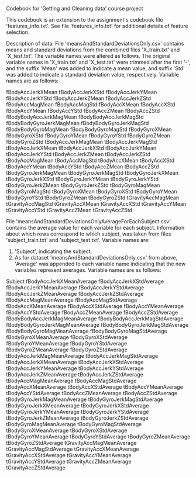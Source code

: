 Codebook for 'Getting and Cleaning data' course project

This codebook is an extension to the assignment's codebook file 'features_info.txt'.
See file 'features_info.txt' for additional details of feature selection.

Description of data:
File 'meansAndStandardDeviationsOnly.csv' contains means and standard deviations from the combined files 'X_train.txt' and 'X_test.txt'.
The variable names were altered as follows.
The original variable names in 'X_train.txt' and 'X_test.txt' were trimmed after the first '-',
and the suffix 'Mean' was added to indicate a mean value, and suffix 'Std' was added to indicate a standard deviation value, respectively.
Variable names are as follows:

fBodyAccJerkXMean
fBodyAccJerkXStd
fBodyAccJerkYMean
fBodyAccJerkYStd
fBodyAccJerkZMean
fBodyAccJerkZStd
fBodyAccMagMean
fBodyAccMagStd
fBodyAccXMean
fBodyAccXStd
fBodyAccYMean
fBodyAccYStd
fBodyAccZMean
fBodyAccZStd
fBodyBodyAccJerkMagMean
fBodyBodyAccJerkMagStd
fBodyBodyGyroJerkMagMean
fBodyBodyGyroJerkMagStd
fBodyBodyGyroMagMean
fBodyBodyGyroMagStd
fBodyGyroXMean
fBodyGyroXStd
fBodyGyroYMean
fBodyGyroYStd
fBodyGyroZMean
fBodyGyroZStd
tBodyAccJerkMagMean
tBodyAccJerkMagStd
tBodyAccJerkXMean
tBodyAccJerkXStd
tBodyAccJerkYMean
tBodyAccJerkYStd
tBodyAccJerkZMean
tBodyAccJerkZStd
tBodyAccMagMean
tBodyAccMagStd
tBodyAccXMean
tBodyAccXStd
tBodyAccYMean
tBodyAccYStd
tBodyAccZMean
tBodyAccZStd
tBodyGyroJerkMagMean
tBodyGyroJerkMagStd
tBodyGyroJerkXMean
tBodyGyroJerkXStd
tBodyGyroJerkYMean
tBodyGyroJerkYStd
tBodyGyroJerkZMean
tBodyGyroJerkZStd
tBodyGyroMagMean
tBodyGyroMagStd
tBodyGyroXMean
tBodyGyroXStd
tBodyGyroYMean
tBodyGyroYStd
tBodyGyroZMean
tBodyGyroZStd
tGravityAccMagMean
tGravityAccMagStd
tGravityAccXMean
tGravityAccXStd
tGravityAccYMean
tGravityAccYStd
tGravityAccZMean
tGravityAccZStd

File 'meansAndStandardDeviationsOnlyAverageForEachSubject.csv' contains the average value for each variable
for each subject. Information about which rows correspond to which subject, was taken 
from files 'subject_train.txt' and 'subject_test.txt'.
Variable names are:
1. 'Subject', indicating the subject.
2. As for dataset 'meansAndStandardDeviationsOnly.csv' from above, 'Average' was appended to each variable name
indicating that the new variables represent averages.
Variable names are as follows:

Subject
fBodyAccJerkXMeanAverage
fBodyAccJerkXStdAverage
fBodyAccJerkYMeanAverage
fBodyAccJerkYStdAverage
fBodyAccJerkZMeanAverage
fBodyAccJerkZStdAverage
fBodyAccMagMeanAverage
fBodyAccMagStdAverage
fBodyAccXMeanAverage
fBodyAccXStdAverage
fBodyAccYMeanAverage
fBodyAccYStdAverage
fBodyAccZMeanAverage
fBodyAccZStdAverage
fBodyBodyAccJerkMagMeanAverage
fBodyBodyAccJerkMagStdAverage
fBodyBodyGyroJerkMagMeanAverage
fBodyBodyGyroJerkMagStdAverage
fBodyBodyGyroMagMeanAverage
fBodyBodyGyroMagStdAverage
fBodyGyroXMeanAverage
fBodyGyroXStdAverage
fBodyGyroYMeanAverage
fBodyGyroYStdAverage
fBodyGyroZMeanAverage
fBodyGyroZStdAverage
tBodyAccJerkMagMeanAverage
tBodyAccJerkMagStdAverage
tBodyAccJerkXMeanAverage
tBodyAccJerkXStdAverage
tBodyAccJerkYMeanAverage
tBodyAccJerkYStdAverage
tBodyAccJerkZMeanAverage
tBodyAccJerkZStdAverage
tBodyAccMagMeanAverage
tBodyAccMagStdAverage
tBodyAccXMeanAverage
tBodyAccXStdAverage
tBodyAccYMeanAverage
tBodyAccYStdAverage
tBodyAccZMeanAverage
tBodyAccZStdAverage
tBodyGyroJerkMagMeanAverage
tBodyGyroJerkMagStdAverage
tBodyGyroJerkXMeanAverage
tBodyGyroJerkXStdAverage
tBodyGyroJerkYMeanAverage
tBodyGyroJerkYStdAverage
tBodyGyroJerkZMeanAverage
tBodyGyroJerkZStdAverage
tBodyGyroMagMeanAverage
tBodyGyroMagStdAverage
tBodyGyroXMeanAverage
tBodyGyroXStdAverage
tBodyGyroYMeanAverage
tBodyGyroYStdAverage
tBodyGyroZMeanAverage
tBodyGyroZStdAverage
tGravityAccMagMeanAverage
tGravityAccMagStdAverage
tGravityAccXMeanAverage
tGravityAccXStdAverage
tGravityAccYMeanAverage
tGravityAccYStdAverage
tGravityAccZMeanAverage
tGravityAccZStdAverage